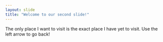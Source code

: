 ```yaml
---
layout: slide
title: "Welcome to our second slide!"
---
```

The only place I want to visit is the exact place I have yet to visit.
Use the left arrow to go back!